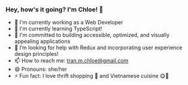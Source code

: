 ### Hey, how's it going? I'm Chloe! 👋

- 🔭 I'm currently working as a Web Developer
- 🌱 I'm currently learning TypeScript!
- 👯 I'm committed to building accessible, optimized, and visually appealing applications 
- 🤔 I’m looking for help with Redux and incorporating user experience design principles!
- 📫 How to reach me: tran.m.chloe@gmail.com
- 😄 Pronouns: she/her
- ⚡ Fun fact: I love thrift shopping 👜 and Vietnamese cuisine 😋🍜
